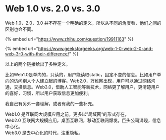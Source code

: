 # Web 1.0 vs. 2.0 vs. 3.0

Web 1.0，2.0，3.0 并不存在一个明确的定义，所以从不同的角度看，他们之间的区别也会不同。

{% embed url="https://www.zhihu.com/question/19911163" %}

{% embed url="https://www.geeksforgeeks.org/web-1-0-web-2-0-and-web-3-0-with-their-difference/" %}

以上的两个链接给出了多种定义。

比如Web1.0是单向的，只读的，用户能读取static，固定不变的信息。比如用户单向的访问别人个人建立起的博客。Web2.0，万维网出现，用户可以通过网络沟通，交换信息。Web3.0，借助人工智能等新技术，网络更了解用户，更清楚用户的喜好，习惯，所以用户获取信息更加便利。

我自己有另外一套理解，或者有我的一些补充。

Web1.0 是互联网大规模应用之前，更多以”局域网“的形式存在，  
Web2.0 互联网大规模应用，桌面互联网，移动互联网爆发。巨头公司涌现，信息中心化。  
Web3.0 是去中心化的时代，注重隐私。

